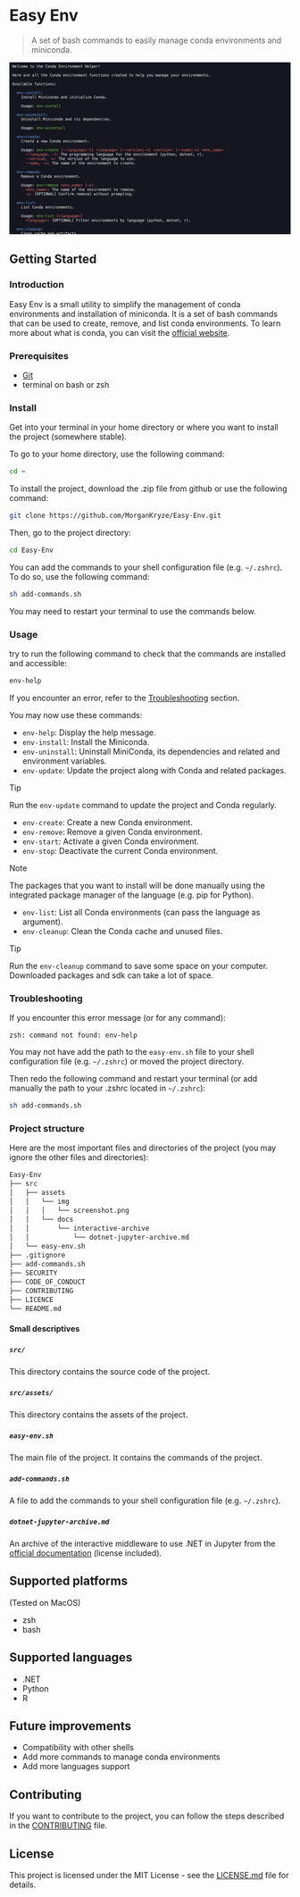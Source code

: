# Easy Env

> A set of bash commands to easily manage conda environments and miniconda.

![screenshot](./src/assets/img/screenshot.jpg)

## Getting Started

### Introduction

Easy Env is a small utility to simplify the management of conda environments and installation of miniconda. It is a set of bash commands that can be used to create, remove, and list conda environments. To learn more about what is conda, you can visit the [official website](https://docs.conda.io/en/latest/).

### Prerequisites

- [Git](https://git-scm.com/downloads)
- terminal on bash or zsh

### Install

Get into your terminal in your home directory or where you want to install the project (somewhere stable).

To go to your home directory, use the following command:

```sh
cd ~
```

To install the project, download the .zip file from github or use the following command:

```sh
git clone https://github.com/MorganKryze/Easy-Env.git
```

Then, go to the project directory:

```sh
cd Easy-Env
```

You can add the commands to your shell configuration file (e.g. `~/.zshrc`). To do so, use the following command:

```sh
sh add-commands.sh
```

You may need to restart your terminal to use the commands below.

### Usage

try to run the following command to check that the commands are installed and accessible:

```sh
env-help
```

If you encounter an error, refer to the [Troubleshooting](#troubleshooting) section.

You may now use these commands:

- `env-help`: Display the help message.
- `env-install`: Install the Miniconda.
- `env-uninstall`: Uninstall MiniConda, its dependencies and related and environment variables.
- `env-update`: Update the project along with Conda and related packages.

> [!TIP]
> Run the `env-update` command to update the project and Conda regularly.

- `env-create`: Create a new Conda environment.
- `env-remove`: Remove a given Conda environment.
- `env-start`: Activate a given Conda environment.
- `env-stop`: Deactivate the current Conda environment.

> [!NOTE]
> The packages that you want to install will be done manually using the integrated package manager of the language (e.g. pip for Python).

- `env-list`: List all Conda environments (can pass the language as argument).
- `env-cleanup`: Clean the Conda cache and unused files.

> [!TIP]
> Run the `env-cleanup` command to save some space on your computer. Downloaded packages and sdk can take a lot of space.

### Troubleshooting

If you encounter this error message (or for any command):

```plaintext
zsh: command not found: env-help
```

You may not have add the path to the `easy-env.sh` file to your shell configuration file (e.g. `~/.zshrc`) or moved the project directory.

Then redo the following command and restart your terminal (or add manually the path to your .zshrc located in `~/.zshrc`):

```sh
sh add-commands.sh
```

### Project structure

Here are the most important files and directories of the project (you may ignore the other files and directories):

```plaintext
Easy-Env
├── src
│   ├── assets
│   │   └── img
│   │   │   └── screenshot.png
│   │   └── docs
│   │       └── interactive-archive
│   │           └── dotnet-jupyter-archive.md
│   └── easy-env.sh
├── .gitignore
├── add-commands.sh
├── SECURITY
├── CODE_OF_CONDUCT
├── CONTRIBUTING
├── LICENCE
└── README.md
```

#### Small descriptives

##### `src/`

This directory contains the source code of the project.

##### `src/assets/`

This directory contains the assets of the project.

##### `easy-env.sh`

The main file of the project. It contains the commands of the project.

##### `add-commands.sh`

A file to add the commands to your shell configuration file (e.g. `~/.zshrc`).

##### `dotnet-jupyter-archive.md`

An archive of the interactive middleware to use .NET in Jupyter from the [official documentation](https://github.com/dotnet/interactive?tab=MIT-1-ov-file) (license included).

## Supported platforms

(Tested on MacOS)

- zsh
- bash

## Supported languages

- .NET
- Python
- R

## Future improvements

- Compatibility with other shells
- Add more commands to manage conda environments
- Add more languages support

## Contributing

If you want to contribute to the project, you can follow the steps described in the [CONTRIBUTING](CONTRIBUTING) file.

## License

This project is licensed under the MIT License - see the [LICENSE.md](LICENSE) file for details.
